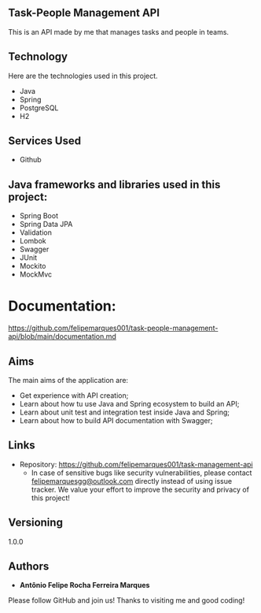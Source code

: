 ## Task-People Management API
This is an API made by me that manages tasks and people in teams.


## Technology

Here are the technologies used in this project.

* Java
* Spring 
* PostgreSQL
* H2

## Services Used

* Github

## Java frameworks and libraries used in this project:

* Spring Boot
* Spring Data JPA
* Validation
* Lombok
* Swagger
* JUnit
* Mockito
* MockMvc


# Documentation:
https://github.com/felipemarques001/task-people-management-api/blob/main/documentation.md


## Aims

The main aims of the application are:
 - Get experience with API creation;
 - Learn about how tu use Java and Spring ecosystem to build an API;
 - Learn about unit test and integration test inside Java and Spring;
 - Learn about how to build API documentation with Swagger;


## Links
  - Repository: https://github.com/felipemarques001/task-management-api
    - In case of sensitive bugs like security vulnerabilities, please contact
      felipemarquesgg@outlook.com directly instead of using issue tracker. We value your effort
      to improve the security and privacy of this project!

  ## Versioning
  1.0.0


  ## Authors

  * **Antônio Felipe Rocha Ferreira Marques** 

  Please follow GitHub and join us!
  Thanks to visiting me and good coding!
